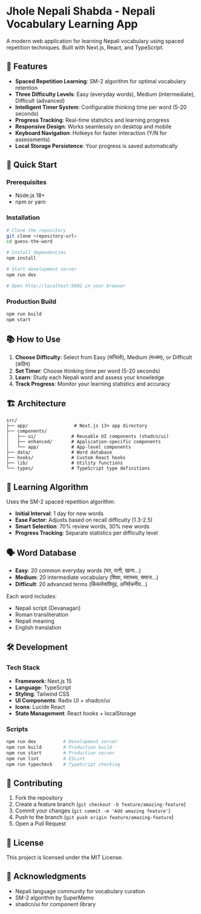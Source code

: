 # Jhole Nepali Shabda - Nepali Vocabulary Learning App

A modern web application for learning Nepali vocabulary using spaced repetition techniques. Built with Next.js, React, and TypeScript.

## 🌟 Features

- **Spaced Repetition Learning**: SM-2 algorithm for optimal vocabulary retention
- **Three Difficulty Levels**: Easy (everyday words), Medium (intermediate), Difficult (advanced)
- **Intelligent Timer System**: Configurable thinking time per word (5-20 seconds)
- **Progress Tracking**: Real-time statistics and learning progress
- **Responsive Design**: Works seamlessly on desktop and mobile
- **Keyboard Navigation**: Hotkeys for faster interaction (Y/N for assessments)
- **Local Storage Persistence**: Your progress is saved automatically

## 🚀 Quick Start

### Prerequisites
- Node.js 18+ 
- npm or yarn

### Installation
```bash
# Clone the repository
git clone <repository-url>
cd guess-the-word

# Install dependencies
npm install

# Start development server
npm run dev

# Open http://localhost:9002 in your browser
```

### Production Build
```bash
npm run build
npm start
```

## 📚 How to Use

1. **Choose Difficulty**: Select from Easy (सजिलो), Medium (मध्यम), or Difficult (कठिन)
2. **Set Timer**: Choose thinking time per word (5-20 seconds)
3. **Learn**: Study each Nepali word and assess your knowledge
4. **Track Progress**: Monitor your learning statistics and accuracy

## 🏗️ Architecture

```
src/
├── app/                 # Next.js 13+ app directory
├── components/
│   ├── ui/             # Reusable UI components (shadcn/ui)
│   ├── enhanced/       # Application-specific components
│   └── app/            # App-level components
├── data/               # Word database
├── hooks/              # Custom React hooks
├── lib/                # Utility functions
└── types/              # TypeScript type definitions
```

## 🧠 Learning Algorithm

Uses the SM-2 spaced repetition algorithm:
- **Initial Interval**: 1 day for new words
- **Ease Factor**: Adjusts based on recall difficulty (1.3-2.5)
- **Smart Selection**: 70% review words, 30% new words
- **Progress Tracking**: Separate statistics per difficulty level

## 🗣️ Word Database

- **Easy**: 20 common everyday words (घर, पानी, खाना...)
- **Medium**: 20 intermediate vocabulary (शिक्षा, स्वास्थ्य, समाज...)
- **Difficult**: 20 advanced terms (किंकर्तव्यविमूढ, अनिर्वचनीय...)

Each word includes:
- Nepali script (Devanagari)
- Roman transliteration
- Nepali meaning
- English translation

## 🛠️ Development

### Tech Stack
- **Framework**: Next.js 15
- **Language**: TypeScript
- **Styling**: Tailwind CSS
- **UI Components**: Radix UI + shadcn/ui
- **Icons**: Lucide React
- **State Management**: React hooks + localStorage

### Scripts
```bash
npm run dev          # Development server
npm run build        # Production build
npm run start        # Production server
npm run lint         # ESLint
npm run typecheck    # TypeScript checking
```

## 🤝 Contributing

1. Fork the repository
2. Create a feature branch (`git checkout -b feature/amazing-feature`)
3. Commit your changes (`git commit -m 'Add amazing feature'`)
4. Push to the branch (`git push origin feature/amazing-feature`)
5. Open a Pull Request

## 📄 License

This project is licensed under the MIT License.

## 🙏 Acknowledgments

- Nepali language community for vocabulary curation
- SM-2 algorithm by SuperMemo
- shadcn/ui for component library

